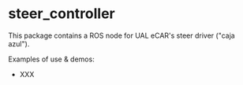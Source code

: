 steer_controller
==================

This package contains a ROS node for UAL eCAR's steer driver ("caja azul").

Examples of use & demos:
  * XXX
